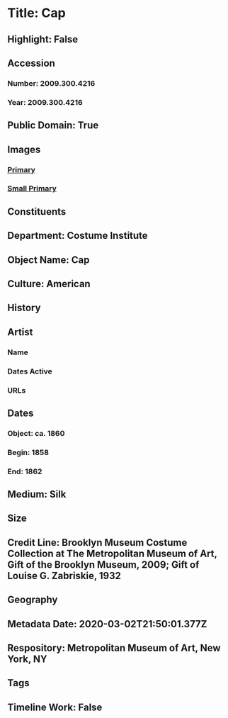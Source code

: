 # Title: Cap
## Highlight: False
## Accession
### Number: 2009.300.4216
### Year: 2009.300.4216
## Public Domain: True
## Images
### [Primary](https://images.metmuseum.org/CRDImages/ci/original/32.526.2_CP1.jpg)
### [Small Primary](https://images.metmuseum.org/CRDImages/ci/web-large/32.526.2_CP1.jpg)
## Constituents
## Department: Costume Institute
## Object Name: Cap
## Culture: American
## History
## Artist
### Name
### Dates Active
### URLs
## Dates
### Object: ca. 1860
### Begin: 1858
### End: 1862
## Medium: Silk
## Size
## Credit Line: Brooklyn Museum Costume Collection at The Metropolitan Museum of Art, Gift of the Brooklyn Museum, 2009; Gift of Louise G. Zabriskie, 1932
## Geography
## Metadata Date: 2020-03-02T21:50:01.377Z
## Respository: Metropolitan Museum of Art, New York, NY
## Tags
## Timeline Work: False
